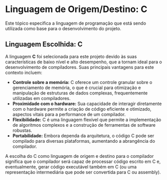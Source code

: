 # Linguagem de Origem/Destino: C

Este tópico especifica a linguagem de programação que está sendo utilizada como base para o desenvolvimento do projeto.

## Linguagem Escolhida: C

A linguagem **C** foi selecionada para este projeto devido às suas características de baixo nível e alto desempenho, que a tornam ideal para o desenvolvimento de compiladores. Suas principais vantagens para este contexto incluem:

* **Controle sobre a memória:** C oferece um controle granular sobre o gerenciamento de memória, o que é crucial para otimização e manipulação de estruturas de dados complexas, frequentemente utilizadas em compiladores.
* **Proximidade com o hardware:** Sua capacidade de interagir diretamente com o hardware permite a criação de código eficiente e otimizado, aspectos vitais para a performance de um compilador.
* **Flexibilidade:** C é uma linguagem flexível que permite a implementação de algoritmos complexos e a construção de ferramentas de software robustas.
* **Portabilidade:** Embora dependa da arquitetura, o código C pode ser compilado para diversas plataformas, aumentando a abrangência do compilador.

A escolha do C como linguagem de origem e destino para o compilador significa que o compilador será capaz de processar código escrito em C e, eventualmente, gerar código executável também em C (ou uma representação intermediária que pode ser convertida para C ou assembly).